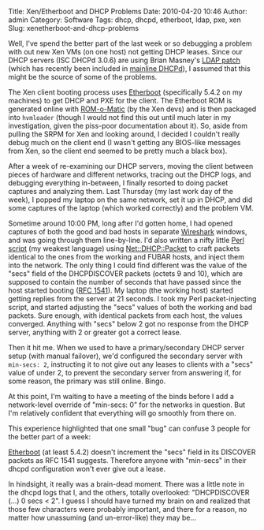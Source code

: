 Title: Xen/Etherboot and DHCP Problems
Date: 2010-04-20 10:46
Author: admin
Category: Software
Tags: dhcp, dhcpd, etherboot, ldap, pxe, xen
Slug: xenetherboot-and-dhcp-problems

Well, I've spend the better part of the last week or so debugging a
problem with out new Xen VMs (on one host) not getting DHCP leases.
Since our DHCP servers (ISC DHCPd 3.0.6) are using Brian Masney's [LDAP
patch](http://personal.cfw.com/~masneyb/) (which has recently been
included in [mainline
DHCPd](http://www.isc.org/files/release-notes/42b2_0.html)), I assumed
that this might be the source of some of the problems.

The Xen client booting process uses [Etherboot](http://etherboot.org/)
(specifically 5.4.2 on my machines) to get DHCP and PXE for the client.
The Etherboot ROM is generated online with
[ROM-o-Matic](http://rom-o-matic.net/) (by the Xen devs) and is then
packaged into `hvmloader` (though I would not find this out until much
later in my investigation, given the piss-poor documentation about it).
So, aside from pulling the SRPM for Xen and looking around, I decided I
couldn't really debug much on the client end (I wasn't getting any
BIOS-like messages from Xen, so the client end seemed to be pretty much
a black box).

After a week of re-examining our DHCP servers, moving the client between
pieces of hardware and different networks, tracing out the DHCP logs,
and debugging everything in-between, I finally resorted to doing packet
captures and analyzing them. Last Thursday (my last work day of the
week), I popped my laptop on the same network, set it up in DHCP, and
did some captures of the laptop (which worked correctly) and the problem
VM.

Sometime around 10:00 PM, long after I'd gotten home, I had opened
captures of both the good and bad hosts in separate
[Wireshark](http://www.wireshark.org/) windows, and was going through
them line-by-line. I'd also written a nifty little [Perl
script](/GFX/dhcptest.pl) (my weakest language) using
[Net::DHCP::Packet](http://search.cpan.org/~fvandun/Net-DHCP-0.11/lib/Net/DHCP/Packet.pm)
to craft packets identical to the ones from the working and FUBAR hosts,
and inject them into the network. The only thing I could find different
was the value of the "secs" field of the DHCPDISCOVER packets (octets 9
and 10), which are supposed to contain the number of seconds that have
passed since the host started booting ([RFC
1541](http://www.faqs.org/rfcs/rfc1541.html)). My laptop (the working
host) started getting replies from the server at 21 seconds. I took my
Perl packet-injecting script, and started adjusting the "secs" values of
both the working and bad packets. Sure enough, with identical packets
from each host, the values converged. Anything with "secs" below 2 got
no response from the DHCP server, anything with 2 or greater got a
correct lease.

Then it hit me. When we used to have a primary/secondary DHCP server
setup (with manual failover), we'd configured the secondary server with
`min-secs: 2`, instructing it to not give out any leases to clients with
a "secs" value of under 2, to prevent the secondary server from
answering if, for some reason, the primary was still online. Bingo.

At this point, I'm waiting to have a meeting of the binds before I add a
network-level override of "min-secs: 0" for the networks in question.
But I'm relatively confident that everything will go smoothly from there
on.

This experience highlighted that one small "bug" can confuse 3 people
for the better part of a week:

[Etherboot](http://etherboot.org/) (at least 5.4.2) doesn't increment
the "secs" field in its DISCOVER packets as RFC 1541 suggests. Therefore
anyone with "min-secs" in their dhcpd configuration won't ever give out
a lease.

In hindsight, it really was a brain-dead moment. There was a little note
in the dhcpd logs that I, and the others, totally overlooked:
"DHCPDISCOVER (...) 0 secs < 2". I guess I should have turned my brain
on and realized that those few characters were probably important, and
there for a reason, no matter how unassuming (and un-error-like) they
may be...
